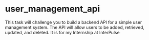 # user_management_api
This task will challenge you to build a backend API for a simple user management system. The API will allow users to be added, retrieved, updated, and deleted. It is for my Internship at InterPulse

